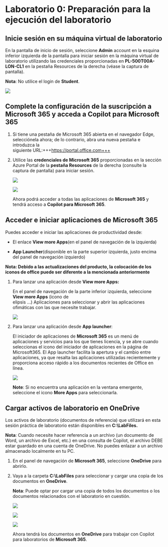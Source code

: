 # Laboratorio 0: Preparación para la ejecución del laboratorio

## Inicie sesión en su máquina virtual de laboratorio

En la pantalla de inicio de sesión, seleccione **Admin** account en la esquina inferior izquierda de la pantalla para iniciar sesión en la máquina virtual de laboratorio utilizando las credenciales proporcionadas en **PL-500T00A-LON-CL1** en la pestaña Resources de la derecha (véase la captura de pantalla).

**Nota**: No utilice el login de **Student**.

![](./media/image1.png)

## Complete la configuración de la suscripción a Microsoft 365 y acceda a Copilot para Microsoft 365

1.  Si tiene una pestaña de Microsoft 365 abierta en el navegador Edge, selecciónela ahora; de lo contrario, abra una nueva pestaña e introduzca la     
    siguiente URL:+++https://portal.office.com+++

2.  Utilice las **credenciales de Microsoft 365** proporcionadas en la sección Azure Portal de la **pestaña Resources** de la derecha (consulte la captura       de pantalla) para iniciar sesión.

    ![](./media/image2.png)

    ![](./media/image3.png)

    Ahora podrá acceder a todas las aplicaciones de **Microsoft 365** y tendrá acceso a **Copilot para Microsoft 365**.

## Acceder e iniciar aplicaciones de Microsoft 365

Puedes acceder e iniciar las aplicaciones de productividad desde:

- El enlace **View more Apps**(en el panel de navegación de la izquierda)

- **App Launcher**(disponible en la parte superior izquierda, justo encima del panel de navegación izquierdo)

**Nota: Debido a las actualizaciones del producto, la colocación de los iconos de office puede ser diferente a la mencionada anteriormente**

1.  Para lanzar una aplicación desde **View more Apps:**

    En el panel de navegación de la parte inferior izquierda, seleccione **View more Apps** (icono de     
    elipsis ...) Aplicaciones para seleccionar y abrir las aplicaciones ofimáticas con las que 
    necesite trabajar.

    ![](./media/image4.png)

2.  Para lanzar una aplicación desde **App launcher**:

    El iniciador de aplicaciones de **Microsoft 365** es un menú de aplicaciones y servicios para los que 
    tienes licencia, y se abre cuando seleccionas el icono del iniciador de aplicaciones en la página de 
    Microsoft365. El App launcher facilita la apertura y el cambio entre aplicaciones, ya que resalta 
    las aplicaciones utilizadas recientemente y proporciona acceso rápido a los documentos recientes de 
    Office en línea.

    ![](./media/image5.png)

    **Note**: Si no encuentra una aplicación en la ventana emergente, seleccione el icono **More Apps** 
    para seleccionarla.

## Cargar activos de laboratorio en OneDrive

Los activos de laboratorio (documentos de referencia) que utilizará en esta sesión práctica de laboratorio están disponibles en **C:\LabFiles.**

**Nota**: Cuando necesite hacer referencia a un archivo (un documento de Word, un archivo de Excel, etc.) en una consulta de Copilot, el archivo DEBE estar guardado en una cuenta de OneDrive. No puedes enlazar a un archivo almacenado localmente en tu PC.

1.  En el panel de navegación de **Microsoft 365**, seleccione **OneDrive** para abrirlo.

2.  Vaya a la carpeta **C:\LabFiles** para seleccionar y cargar una copia de los documentos en **OneDrive**.

    **Nota**: Puede optar por cargar una copia de todos los documentos o los documentos relacionados con el 
    laboratorio en cuestión.

     ![](./media/image6.png)

     ![](./media/image7.png)

     ![](./media/image8.png)

    Ahora tendrá los documentos en **OneDrive** para trabajar con Copilot para laboratorios de
    **Microsoft 365**.
